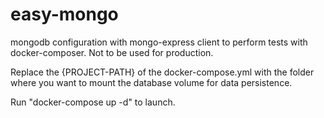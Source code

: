 # easy-mongo
mongodb configuration with mongo-express client to perform tests with docker-composer. Not to be used for production.

Replace the {PROJECT-PATH} of the docker-compose.yml with the folder where you want to mount the database volume for data persistence.

Run "docker-compose up -d" to launch.
